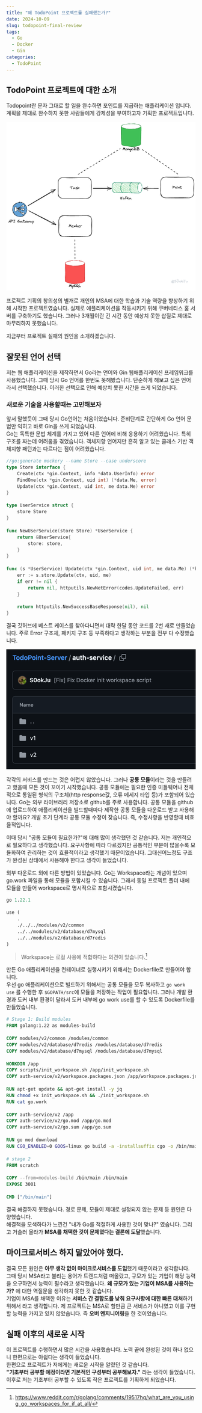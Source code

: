 ```yaml
---
title: "왜 TodoPoint 프로젝트를 실패했는가?"
date: 2024-10-09
slug: todopoint-final-review
tags:
  - Go
  - Docker
  - Gin
categories:
  - TodoPoint
---
```


## TodoPoint 프로젝트에 대한 소개

Todopoint란 문자 그대로 할 일을 완수하면 포인트를 지급하는 애플리케이션 입니다. 계획을 제대로 완수하지 못한 사람들에게 강제성을 부여하고자 기획한 프로젝트입니다.

![초기에 기획한 구성도](image.png)

프로젝트 기획의 창의성의 별개로 개인의 MSA에 대한 학습과 기술 역량을 향상하기 위해 시작한 프로젝트였습니다. 실제로 애플리케이션을 작동시키기 위해 쿠버네티스 홈 서버를 구축하기도 했습니다. 그러나 3개월이란 긴 시간 동안 예상치 못한 삽질로 제대로 마무리하지 못했습니다.

지금부터 프로젝트 실패의 원인을 소개하겠습니다.

## 잘못된 언어 선택

저는 웹 애플리케이션을 제작하면서 Go라는 언어와 Gin 웹애플리케이션 프레임워크를 사용했습니다. 그때 당시 Go 언어를 한번도 못해봤습니다. 단순하게 해보고 싶은 언어라서 선택했습니다. 이러한 선택으로 인해 예상치 못한 시간을 쓰게 되었습니다.

### 새로운 기술을 사용할때는 고민해보자

앞서 말했듯이 그때 당시 Go언어는 처음이었습니다. 준비단계로 간단하게 Go 언어 문법만 익히고 바로 Gin을 쓰게 되었습니다.  
Go는 독특한 문법 체계를 가지고 있어 다른 언어에 비해 응용하기 어려웠습니다. 특히 구조를 짜는데 어려움을 겪었습니다. 객체지향 언어지만 흔히 알고 있는 클래스 기반 객체지향 패턴과는 다르다는 점이 어려웠습니다.

```go
//go:generate mockery --name Store --case underscore
type Store interface {
	Create(ctx *gin.Context, info *data.UserInfo) error
	FindOne(ctx *gin.Context, uid int) (*data.Me, error)
	Update(ctx *gin.Context, uid int, me data.Me) error
}

type UserService struct {
	store Store
}

func NewUserService(store Store) *UserService {
	return &UserService{
		store: store,
	}
}

func (s *UserService) Update(ctx *gin.Context, uid int, me data.Me) (*httputils.BaseResponse, *httputils.NetError) {
	err := s.store.Update(ctx, uid, me)
	if err != nil {
		return nil, httputils.NewNetError(codes.UpdateFailed, err)
	}

	return httputils.NewSuccessBaseResponse(nil), nil
}
```

결국 깃허브에 베스트 케이스를 찾아다니면서 대략 한달 동안 코드를 2번 새로 만들었습니다. 주로 Error 구조체, 패키지 구조 등 부족하다고 생각하는 부분을 전부 다 수정했습니다.

![버전이 2개인 서비스](image-1.png)

각각의 서비스를 만드는 것은 어렵지 않았습니다. 그러나 **공통 모듈**이라는 것을 만들려고 했을때 모든 것이 꼬이기 시작했습니다.
공통 모듈에는 필요한 인증 미들웨어나 전체적으로 통일된 형식의 구조체(http response값, 오류 메세지 타입 등)가 포함되어 있습니다.
Go는 외부 라이브러리 저장소로 github를 주로 사용합니다. 공통 모듈을 github에 업로드하여 애플리케이션을 빌드할때마다 제작한 공통 모듈을 다운로드 받고 사용해야 할까요? 개발 초기 단계라 공통 모듈 수정이 잦습니다. 즉, 수정사항을 반영할때 비효율적입니다.

이때 당시 "공통 모듈이 필요한가?"에 대해 많이 생각했던 것 같습니다. 저는 개인적으로 필요하다고 생각했습니다. 요구사항에 따라 다르겠지만 공통적인 부분이 많을수록 모듈화하여 관리하는 것이 효율적이라고 생각했기 때문이었습니다. 그대신어느정도 구조가 완성된 상태에서 사용해야 한다고 생각이 들었습니다.

외부 다운로드 외에 다른 방법이 있었습니다. Go는 Workspace라는 개념이 있으며 go.work 파일을 통해 모듈을 포함시킬 수 있습니다. 그래서 동일 프로젝트 폴더 내에 모듈을 만들어 workspace로 명시적으로 포함시켰습니다.

```mod
go 1.22.1

use (
	.
	./../../modules/v2/common
	../../modules/v2/database/d7mysql
	../../modules/v2/database/d7redis
)
```

> Workspace는 로컬 사용에 적합하다는 의견이 있습니다.[^1]

만든 Go 애플리케이션을 컨테이너로 실행시키기 위해서는 Dockerfile로 만들어야 합니다.  
우선 go 애플리케이션으로 빌드하기 위해서는 공통 모듈을 모두 복사하고 `go work use` 를 수행한 후 `$GOPATH/src`에 모듈을 저장하는 작업이 필요합니다. 그러나 개발 환경과 도커 내부 환경이 달라서 도커 내부에 go work use를 할 수 있도록 Dockerfile를 만들었습니다.

```Dockerfile
# Stage 1: Build modules
FROM golang:1.22 as modules-build

COPY modules/v2/common /modules/common
COPY modules/v2/database/d7redis /modules/database/d7redis
COPY modules/v2/database/d7mysql /modules/database/d7mysql

WORKDIR /app
COPY scripts/init_workspace.sh /app/init_workspace.sh
COPY auth-service/v2/workspace.packages.json /app/workspace.packages.json

RUN apt-get update && apt-get install -y jq
RUN chmod +x init_workspace.sh && ./init_workspace.sh
RUN cat go.work

COPY auth-service/v2 /app
COPY auth-service/v2/go.mod /app/go.mod
COPY auth-service/v2/go.sum /app/go.sum

RUN go mod download
RUN CGO_ENABLED=0 GOOS=linux go build -a -installsuffix cgo -o /bin/main main.go

# stage 2
FROM scratch

COPY --from=modules-build /bin/main /bin/main
EXPOSE 3001

CMD ["/bin/main"]
```

결국 해결하지 못했습니다. 경로 문제, 모듈이 제대로 설정되지 않는 문제 등 원인은 다양했습니다.  
해결책을 모색하다가 느낀건 "내가 Go를 적절하게 사용한 것이 맞나?" 였습니다. 그리고 거슬러 올라가 **MSA를 채택한 것이 문제였다는 결론에 도달**했습니다.

## 마이크로서비스 하지 말았어야 했다.

결국 모든 원인은 **아무 생각 없이 마이크로서비스를 도입**했기 때문이라고 생각합니다. 그때 당시 MSA라고 불리는 용어가 트렌드처럼 떠올랐고, 규모가 있는 기업이 해당 능력을 요구하면서 능력이 필수라고 생각했습니다.
**왜 규모가 있는 기업이 MSA를 사용하는가?** 에 대한 역질문을 생각하지 못한 것 같습니다.  
기업이 MSA를 채택한 이유는 **서비스 간 결합도를 낮춰 요구사항에 대한 빠른 대처**하기 위해서 라고 생각합니다.
제 프로젝트는 MSA로 할만큼 큰 서비스가 아니였고 이를 구현할 능력을 가지고 있지 않았습니다. 즉 **오버 엔지니어링**을 한 것이었습니다.

## 실패 이후의 새로운 시작

이 프로젝트를 수행하면서 많은 시간을 사용했습니다. 노력 끝에 완성된 것이 하나 없으니 한편으로는 아쉽다는 생각이 들었습니다.  
한편으로 프로젝트가 저에게는 새로운 시작을 알렸던 것 같습니다.  
**"기초부터 공부할 예정이라면 기본적인 구성부터 공부해보자."** 라는 생각이 들었습니다. 이후로 저는 기초부터 공부할 수 있도록 작은 프로젝트를 기획하게 되었습니다.

[^1]: https://www.reddit.com/r/golang/comments/19517hq/what_are_you_using_go_workspaces_for_if_at_all/

